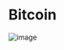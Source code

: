 # Bitcoin

![image](https://user-images.githubusercontent.com/65473166/126065047-635bc321-d057-4876-882c-1fcaa4c9ca56.png)
